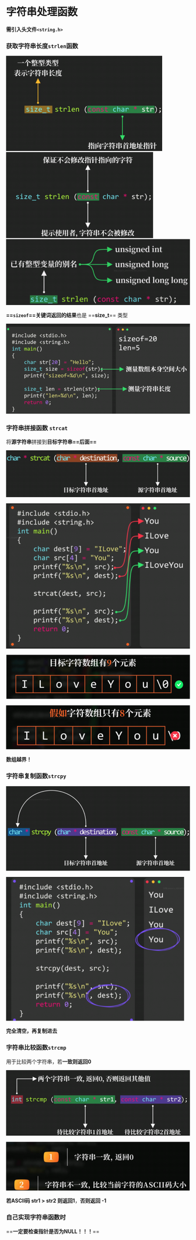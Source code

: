 # 字符串处理函数

**需引入头文件`<string.h>`**

### 获取字符串长度`strlen`函数

<img src="images/image-20221208202627797.png" alt="image-20221208202627797" style="zoom:67%;" />

<img src="images/image-20221208202634014.png" alt="image-20221208202634014" style="zoom:67%;" />

<img src="images/image-20221208202639795.png" alt="image-20221208202639795" style="zoom:80%;" />

**==`sizeof`==**关键词**返回的结果**也是 ==**size_t**== 类型

![image-20221208202647424](images/image-20221208202647424.png)

### 字符串拼接函数 **`strcat`**

将**源字符串**拼接到**目标字符串==后面==**

![image-20221208202654655](images/image-20221208202654655.png)

<img src="images/image-20221208202659276.png" alt="image-20221208202659276" style="zoom:80%;" />

![image-20221208202706304](images/image-20221208202706304.png)

![image-20221208202712304](images/image-20221208202712304.png)

**数组越界！**

### 字符串复制函数`strcpy`

![image-20221208202718260](images/image-20221208202718260.png)

<img src="images/image-20221208202723366.png" alt="image-20221208202723366" style="zoom:80%;" />

**完全清空，再复制进去**

### 字符串比较函数`strcmp`

用于比较两个字符串，若**一致则返回0**

![image-20221208202731745](images/image-20221208202731745.png)

![image-20221208202736958](images/image-20221208202736958.png)

**若ASCII码 str1 > str2 则返回1**，**否则返回 -1**

### 自己实现字符串函数时

==**一定要检查指针是否为NULL！！！**==
